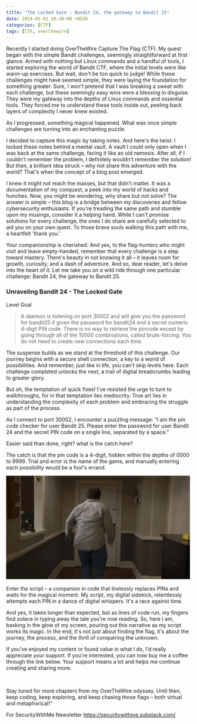 ```yaml
---
title: "The Locked Gate : Bandit 24, the gateway to Bandit 25"
date: 2024-05-01 10:30:00 +0530
categories: [CTF]
tags: [CTF, overthewire]
---
```


Recently I started doing OverTheWire Capture The Flag (CTF). My quest began with the simple Bandit challenges, seemingly straightforward at first glance. Armed with nothing but Linux commands and a handful of tools, I started exploring the world of Bandit CTF, where the initial levels were like warm-up exercises. 
But wait, don't be too quick to judge! While these challenges might have seemed simple, they were laying the foundation for something greater.
Sure, I won't pretend that I was breaking a sweat with each challenge, but these seemingly easy wins were a blessing in disguise. They were my gateway into the depths of Linux commands and essential tools. They forced me to understand these tools inside out, peeling back layers of complexity I never knew existed.

As I progressed, something magical happened. What was once simple challenges are turning into an enchanting puzzle. 

I decided to capture this magic by taking notes. And here's the twist: I locked these notes behind a mental vault. A vault I could only open when I was back at the same challenge, facing it like an old nemesis. After all, if I couldn't remember the problem, I definitely wouldn't remember the solution! But then, a brilliant idea struck – why not share this adventure with the world? That's when the concept of a blog post emerged.

 I knew it might not reach the masses, but that didn't matter. It was a documentation of my conquest, a peek into my world of hacks and hunches. Now, you might be wondering, why share but not solve? The answer is simple – this blog is a bridge between my discoveries and fellow cybersecurity enthusiasts. If you're treading the same path and stumble upon my musings, consider it a helping hand. While I can't promise solutions for every challenge, the ones I do share are carefully selected to aid you on your own quest. To those brave souls walking this path with me, a heartfelt 'thank you.' 

Your companionship is cherished. And yes, to the flag-hunters who might visit and leave empty-handed, remember that every challenge is a step toward mastery. There's beauty in not knowing it all – it leaves room for growth, curiosity, and a dash of adventure. And so, dear reader, let's delve into the heart of it. Let me take you on a wild ride through one particular challenge: Bandit 24, the gateway to Bandit 25.

### Unraveling Bandit 24 - The Locked Gate

Level Goal 

> A daemon is listening on port 30002 and will give you the password for bandit25 if given the password for bandit24 and a secret   numeric 4-digit PIN code. There is no way to retrieve the pincode except by going through all of the 10000 combinations, called brute-forcing. You do not need to create new connections each time.

The suspense builds as we stand at the threshold of this challenge. Our journey begins with a secure shell connection, a key to a world of possibilities. And remember, just like in life, you can't skip levels here. Each challenge completed unlocks the next, a trail of digital breadcrumbs leading to greater glory. 

But oh, the temptation of quick fixes! I've resisted the urge to turn to walkthroughs, for in that temptation lies mediocrity. True art lies in understanding the complexity of each problem and embracing the struggle as part of the process.

As I connect to port 30002, I encounter a puzzling message: "I am the pin code checker for user Bandit 25. Please enter the password for user Bandit 24 and the secret PIN code on a single line, separated by a space."

Easier said than done, right? what is the catch here?

The catch is that the pin code is a 4-digit, hidden within the depths of 0000 to 9999. Trial and error is the name of the game, and manually entering each possibility would be a fool's errand.

![Desktop View](/Image/giphy.gif)


Enter the script – a companion in code that tirelessly replaces PINs and waits for the magical moment. My script, my digital sidekick, relentlessly attempts each PIN in a dance of digital whispers. It's a race against time.

And yes, it takes longer than expected, but as lines of code run, my fingers find solace in typing away the tale you're now reading. So, here I am, basking in the glow of my screen, pouring out this narrative as my script works its magic. In the end, it's not just about finding the flag, it's about the journey, the process, and the thrill of conquering the unknown. 


If you've enjoyed my content or found value in what I do, I'd really appreciate your support. If you're interested, you can now buy me a coffee through the link below. Your support means a lot and helps me continue creating and sharing more.



<script type="text/javascript" src="https://cdnjs.buymeacoffee.com/1.0.0/button.prod.min.js" data-name="bmc-button" data-slug="securitywithme" data-color="#40DCA5" data-emoji=""  data-font="Cookie" data-text="Buy me a coffee" data-outline-color="#000000" data-font-color="#ffffff" data-coffee-color="#FFDD00" ></script>

<br>


Stay tuned for more chapters from my OverTheWire odyssey. Until then, keep coding, keep exploring, and keep chasing those flags – both virtual and metaphorical!"


For SecurityWithMe Newsletter
https://securitywithme.substack.com/

